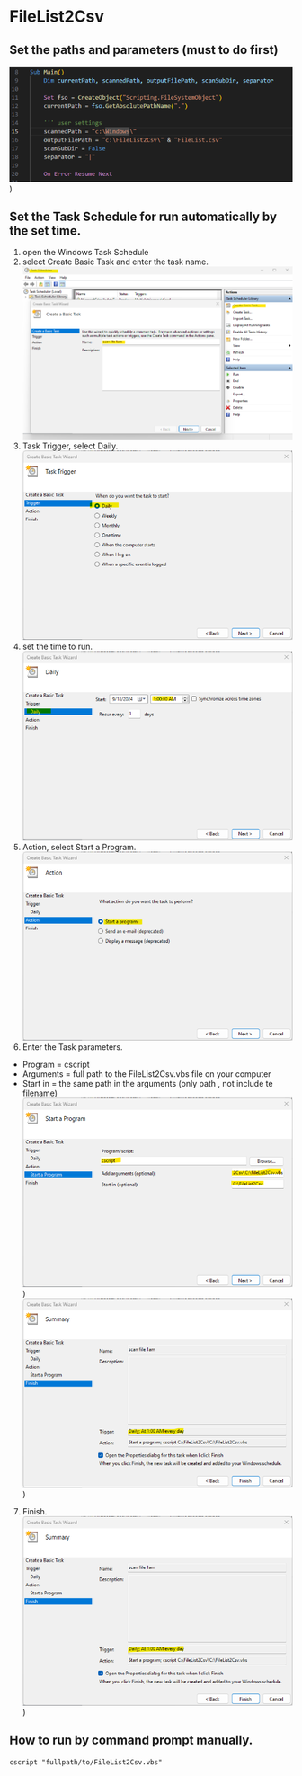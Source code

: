 # FileList2Csv
## Set the paths and parameters (must to do first)
![set the paths](images/08.png))
## Set the Task Schedule for run automatically by the set time.
1. open the Windows Task Schedule
2. select Create Basic Task and enter the task name.
![Task Schedule](images/01.png)
3. Task Trigger, select Daily.
![Task Trigger](images/02.png)
4. set the time to run.
![set the time](images/03.png)
5. Action, select Start a Program.
![Action](images/04.png)
6. Enter the Task parameters.
- Program = cscript
- Arguments = full path to the FileList2Csv.vbs file on your computer
- Start in = the same path in the arguments (only path , not include te filename)
![Start a Program](images/05.png))
![Task parameters](images/06.png))
7. Finish.
![Finish](images/06.png))
## How to run by command prompt manually.
`cscript "fullpath/to/FileList2Csv.vbs"`